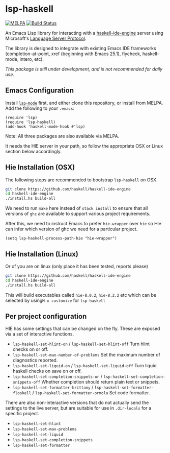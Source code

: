lsp-haskell
===========

[![MELPA](https://melpa.org/packages/lsp-haskell-badge.svg)](https://melpa.org/#/lsp-haskell) [![Build Status](https://travis-ci.com/emacs-lsp/lsp-haskell.svg?branch=master)](https://travis-ci.com/emacs-lsp/lsp-haskell)

An Emacs Lisp library for interacting with
a [haskell-ide-engine](https://github.com/haskell/haskell-ide-engine/)
server using Microsoft's
[Language Server Protocol](https://github.com/Microsoft/language-server-protocol/).

The library is designed to integrate with existing Emacs IDE frameworks
(completion-at-point, xref (beginning with Emacs 25.1), flycheck, haskell-mode, intero, etc).


*This package is still under development, and is not recommended for daily use.*

## Emacs Configuration

Install [`lsp-mode`](https://github.com/emacs-lsp/lsp-mode) first, and either clone
this repository, or install from MELPA. Add the following to your `.emacs`:

```emacs-lisp
(require 'lsp)
(require 'lsp-haskell)
(add-hook 'haskell-mode-hook #'lsp)
```

Note: All three packages are also available via MELPA.

It needs the HIE server in your path, so follow the appropriate
OSX or Linux section below accordingly.

## Hie Installation (OSX)

The following steps are recommended to bootstrap `lsp-haskell` on OSX.

```bash
git clone https://github.com/haskell/haskell-ide-engine
cd haskell-ide-engine
./install.hs build-all
```

We need to run `make` here instead of `stack install` to ensure that
all versions of `ghc` are available to support various project
requirements.

After this, we need to instruct Emacs to prefer `hie-wrapper` over
`hie` so Hie can infer which version of ghc we need for a particular
project.

```elisp
(setq lsp-haskell-process-path-hie "hie-wrapper")
```

## Hie Installation (Linux)

Or of you are on linux (only place it has been tested, reports please)

```bash
git clone https://github.com/haskell/haskell-ide-engine
cd haskell-ide-engine
./install.hs build-all
```

This will build executables called `hie-8.0.2`, `hie-8.2.2` etc which
can be selected by using`M-x customize` for `lsp-haskell`

## Per project configuration

HIE has some settings that can be changed on the fly.  These are
exposed via a set of interactive functions.

- `lsp-haskell-set-hlint-on` / `lsp-haskell-set-hlint-off` Turn hlint
  checks on or off.
- `lsp-haskell-set-max-number-of-problems` Set the maximum number of
  diagnostics reported.
- `lsp-haskell-set-liquid-on` / `lsp-haskell-set-liquid-off` Turn
  liquid haskell checks on save on or off.
- `lsp-haskell-set-completion-snippets-on` /
  `lsp-haskell-set-completion-snippets-off` Whether completion should
  return plain text or snippets.
- `lsp-haskell-set-formatter-brittany` /
  `lsp-haskell-set-formatter-floskell` /
  `lsp-haskell-set-formatter-ormolu` Set code formatter.

There are also non-interactive versions that do not actually send the
settings to the live server, but are suitable for use in `.dir-locals`
for a specific project.

- `lsp-haskell-set-hlint`
- `lsp-haskell-set-max-problems`
- `lsp-haskell-set-liquid`
- `lsp-haskell-set-completion-snippets`
- `lsp-haskell-set-formatter`
